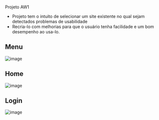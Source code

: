 Projeto AW1

- Projeto tem o intuito de selecionar um site existente no qual sejam detectados problemas de usabilidade
- Recria-lo com melhorias para que o usuário tenha facilidade e um bom desempenho ao usa-lo.

## Menu
![image](https://user-images.githubusercontent.com/83267524/129073900-18667b18-ab11-41f3-862f-54fa3e4a2105.png)

## Home
![image](https://user-images.githubusercontent.com/83267524/129074110-5da21cd2-0156-4b46-a45b-b4b45ef4f37a.png)

## Login 
![image](https://user-images.githubusercontent.com/83267524/129076404-a4d14e71-cba5-4b06-8a35-e075857603ae.png)




